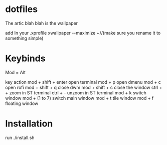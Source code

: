 # dotfiles

The artic blah blah is the wallpaper 

add In your .xprofile xwallpaper --maximize ~/<directory where you downloaded this folder>/<image name>(make sure you rename it to something simple)
# Keybinds
  
  Mod = Alt
  
  key                     action
  mod + shift + enter     open terminal
  mod + p                 open dmenu
  mod + c                 open rofi
  mod + shift + q         close dwm
  mod + shift + c         close the window
  ctrl + +                zoom in ST terminal
  ctrl + -                unzoom in ST terminal
  mod + k                 switch window
  mod + (1 to 7)          switch main window
  mod + t                 tile window
  mod + f                 floating window
  
# Installation 
  
  run ./install.sh
  
